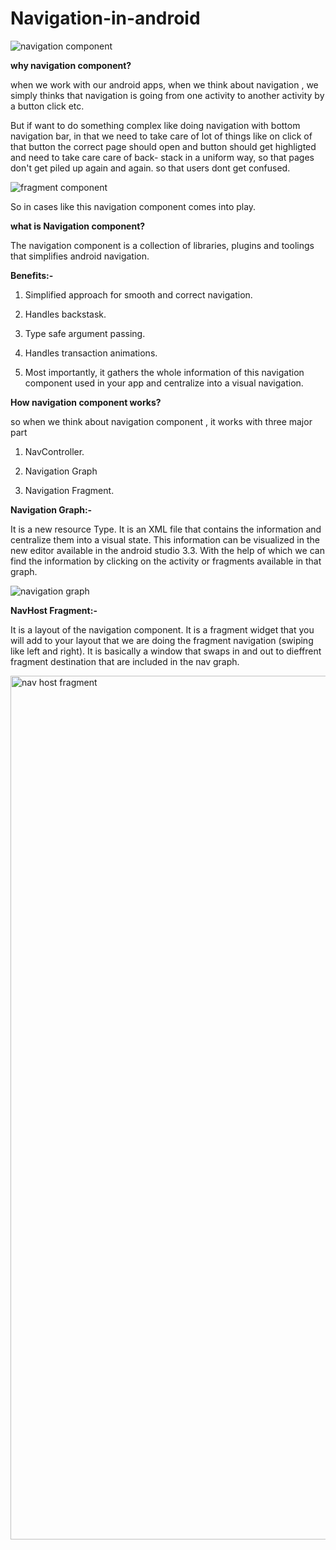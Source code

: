 # Navigation-in-android

![navigation component](https://github.com/Vijaya9418/Navigation-in-android/assets/56352158/4411f755-7fef-4761-a288-273aa9686edf)


**why navigation component?**

when we work with our android apps, when we think about navigation , we simply thinks that navigation is going from one activity to another activity by a button click etc. 

But if want to do something complex like doing navigation with bottom navigation bar, in that we need to take care of lot of things like on click of that button the correct page should open and button should get highligted and need to take care care of back- stack in a uniform way, so that pages don't get piled up again and again. so that users dont get confused. 

![fragment component](https://github.com/Vijaya9418/Navigation-in-android/assets/56352158/f9e42553-2b39-49a1-9f0f-82dd92f50989)

So in cases like this navigation component comes into play.

**what is Navigation component?**

The navigation component is a collection of libraries, plugins and toolings that simplifies android navigation.

**Benefits:-**

1. Simplified approach for smooth and correct navigation.

2. Handles backstask.

3. Type safe argument passing.

4. Handles transaction animations.

5. Most importantly, it gathers the whole information of this navigation component used in your app and centralize into a visual navigation.


**How navigation component works?**

so when we think about navigation component , it works with three major part

1. NavController.
  
2. Navigation Graph

3. Navigation Fragment.


**Navigation Graph:-**

It is a new resource Type. It is an XML file that contains the information and centralize them into a visual state. This information can be visualized in the new editor available in the android studio 3.3. With the help of which we can find the information by clicking on the activity or fragments available in that graph.

![navigation graph](https://github.com/Vijaya9418/Navigation-in-android/assets/56352158/755b5465-d5f3-4bd2-a871-2e9c621945cb)



**NavHost Fragment:-**


It is a layout of the navigation component. It is a fragment widget that you will add to your layout that we are doing the fragment navigation (swiping like left and right).
It is basically a window that swaps in and out to dieffrent fragment destination that are included in the nav graph.

<img width="1382" alt="nav host fragment" src="https://github.com/Vijaya9418/Navigation-in-android/assets/56352158/b9545e27-4679-4c4c-8094-5c7d39ade221">

